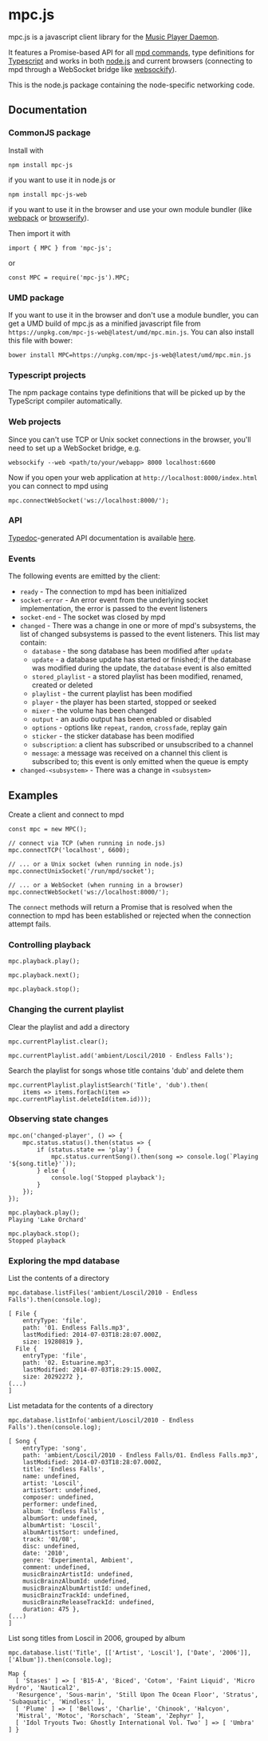 # mpc.js

mpc.js is a javascript client library for the [Music Player Daemon](https://www.musicpd.org/).

It features a Promise-based API for all [mpd commands](https://www.musicpd.org/doc/protocol/command_reference.html),
type definitions for [Typescript](https://www.typescriptlang.org/) and works in both 
[node.js](https://nodejs.org/) and current browsers (connecting to mpd through a WebSocket bridge 
like [websockify](https://github.com/kanaka/websockify)).

This is the node.js package containing the node-specific networking code.

## Documentation

### CommonJS package

Install with
```
npm install mpc-js
```
if you want to use it in node.js or
```
npm install mpc-js-web
```
if you want to use it in the browser and use your own module bundler (like 
[webpack](https://webpack.github.io/) or [browserify](http://browserify.org/)).

Then import it with
```
import { MPC } from 'mpc-js';
```
or
```
const MPC = require('mpc-js').MPC;
```

### UMD package

If you want to use it in the browser and don't use a module bundler, you can get a UMD build of
mpc.js as a minified javascript file from `https://unpkg.com/mpc-js-web@latest/umd/mpc.min.js`.
You can also install this file with bower:
```
bower install MPC=https://unpkg.com/mpc-js-web@latest/umd/mpc.min.js
```

### Typescript projects

The npm package contains type definitions that will be picked up by the TypeScript compiler automatically.

### Web projects

Since you can't use TCP or Unix socket connections in the browser, you'll need to set up a WebSocket
bridge, e.g.
```
websockify --web <path/to/your/webapp> 8000 localhost:6600
```
Now if you open your web application at `http://localhost:8000/index.html` you can connect to mpd using
```
mpc.connectWebSocket('ws://localhost:8000/');
```

### API

[Typedoc](http://typedoc.org/)-generated API documentation is available [here](https://hbenl.github.io/mpc-js-core/typedoc/classes/_mpccore_.mpccore.html).

### Events

The following events are emitted by the client:

* `ready` - The connection to mpd has been initialized
* `socket-error` - An error event from the underlying socket implementation, the error is passed
  to the event listeners
* `socket-end` - The socket was closed by mpd
* `changed` - There was a change in one or more of mpd's subsystems, the list of changed subsystems
  is passed to the event listeners. This list may contain:
  * `database` - the song database has been modified after `update`
  * `update` - a database update has started or finished; if the database was modified during the update, the `database` event is also emitted
  * `stored_playlist` - a stored playlist has been modified, renamed, created or deleted
  * `playlist` - the current playlist has been modified
  * `player` - the player has been started, stopped or seeked
  * `mixer` - the volume has been changed
  * `output` - an audio output has been enabled or disabled
  * `options` - options like `repeat`, `random`, `crossfade`, replay gain
  * `sticker` - the sticker database has been modified
  * `subscription`: a client has subscribed or unsubscribed to a channel
  * `message`: a message was received on a channel this client is subscribed to; this event is only emitted when the queue is empty
* `changed-<subsystem>` - There was a change in `<subsystem>`

## Examples

Create a client and connect to mpd
```
const mpc = new MPC();

// connect via TCP (when running in node.js)
mpc.connectTCP('localhost', 6600);

// ... or a Unix socket (when running in node.js)
mpc.connectUnixSocket('/run/mpd/socket');

// ... or a WebSocket (when running in a browser)
mpc.connectWebSocket('ws://localhost:8000/');
```
The `connect` methods will return a Promise that is resolved when the connection to mpd has been established or rejected when the connection attempt fails.

### Controlling playback

```
mpc.playback.play();

mpc.playback.next();

mpc.playback.stop();
```

### Changing the current playlist

Clear the playlist and add a directory
```
mpc.currentPlaylist.clear();

mpc.currentPlaylist.add('ambient/Loscil/2010 - Endless Falls');
```

Search the playlist for songs whose title contains 'dub' and delete them
```
mpc.currentPlaylist.playlistSearch('Title', 'dub').then(
	items => items.forEach(item => mpc.currentPlaylist.deleteId(item.id)));
```

### Observing state changes

```
mpc.on('changed-player', () => { 
	mpc.status.status().then(status => { 
		if (status.state == 'play') { 
			mpc.status.currentSong().then(song => console.log(`Playing '${song.title}'`));
		} else {
			console.log('Stopped playback');
		}
	});
});

mpc.playback.play();
Playing 'Lake Orchard'

mpc.playback.stop();
Stopped playback
```

### Exploring the mpd database

List the contents of a directory
```
mpc.database.listFiles('ambient/Loscil/2010 - Endless Falls').then(console.log);

[ File {
    entryType: 'file',
    path: '01. Endless Falls.mp3',
    lastModified: 2014-07-03T18:28:07.000Z,
    size: 19280819 },
  File {
    entryType: 'file',
    path: '02. Estuarine.mp3',
    lastModified: 2014-07-03T18:29:15.000Z,
    size: 20292272 },
(...)
]
```

List metadata for the contents of a directory
```
mpc.database.listInfo('ambient/Loscil/2010 - Endless Falls').then(console.log);

[ Song {
    entryType: 'song',
    path: 'ambient/Loscil/2010 - Endless Falls/01. Endless Falls.mp3',
    lastModified: 2014-07-03T18:28:07.000Z,
    title: 'Endless Falls',
    name: undefined,
    artist: 'Loscil',
    artistSort: undefined,
    composer: undefined,
    performer: undefined,
    album: 'Endless Falls',
    albumSort: undefined,
    albumArtist: 'Loscil',
    albumArtistSort: undefined,
    track: '01/08',
    disc: undefined,
    date: '2010',
    genre: 'Experimental, Ambient',
    comment: undefined,
    musicBrainzArtistId: undefined,
    musicBrainzAlbumId: undefined,
    musicBrainzAlbumArtistId: undefined,
    musicBrainzTrackId: undefined,
    musicBrainzReleaseTrackId: undefined,
    duration: 475 },
(...)
]
```

List song titles from Loscil in 2006, grouped by album
```
mpc.database.list('Title', [['Artist', 'Loscil'], ['Date', '2006']], ['Album']).then(console.log);

Map {
  [ 'Stases' ] => [ 'B15-A', 'Biced', 'Cotom', 'Faint Liquid', 'Micro Hydro', 'Nautical2',
  'Resurgence', 'Sous-marin', 'Still Upon The Ocean Floor', 'Stratus', 'Subaquatic', 'Windless' ],
  [ 'Plume' ] => [ 'Bellows', 'Charlie', 'Chinook', 'Halcyon',
  'Mistral', 'Motoc', 'Rorschach', 'Steam', 'Zephyr' ],
  [ 'Idol Tryouts Two: Ghostly International Vol. Two' ] => [ 'Umbra' ] }

```

